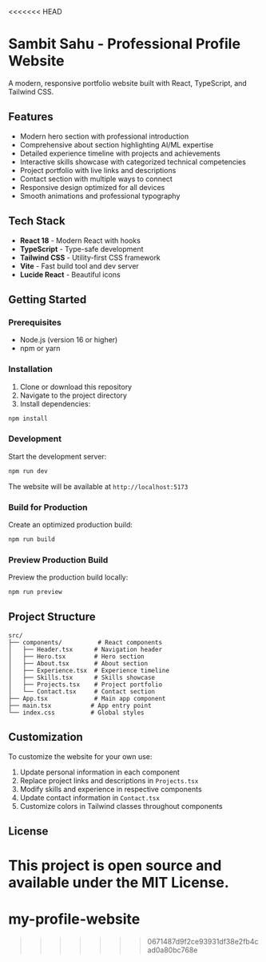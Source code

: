 <<<<<<< HEAD
# Sambit Sahu - Professional Profile Website

A modern, responsive portfolio website built with React, TypeScript, and Tailwind CSS.

## Features

- Modern hero section with professional introduction
- Comprehensive about section highlighting AI/ML expertise
- Detailed experience timeline with projects and achievements
- Interactive skills showcase with categorized technical competencies
- Project portfolio with live links and descriptions
- Contact section with multiple ways to connect
- Responsive design optimized for all devices
- Smooth animations and professional typography

## Tech Stack

- **React 18** - Modern React with hooks
- **TypeScript** - Type-safe development
- **Tailwind CSS** - Utility-first CSS framework
- **Vite** - Fast build tool and dev server
- **Lucide React** - Beautiful icons

## Getting Started

### Prerequisites

- Node.js (version 16 or higher)
- npm or yarn

### Installation

1. Clone or download this repository
2. Navigate to the project directory
3. Install dependencies:

```bash
npm install
```

### Development

Start the development server:

```bash
npm run dev
```

The website will be available at `http://localhost:5173`

### Build for Production

Create an optimized production build:

```bash
npm run build
```

### Preview Production Build

Preview the production build locally:

```bash
npm run preview
```

## Project Structure

```
src/
├── components/          # React components
│   ├── Header.tsx      # Navigation header
│   ├── Hero.tsx        # Hero section
│   ├── About.tsx       # About section
│   ├── Experience.tsx  # Experience timeline
│   ├── Skills.tsx      # Skills showcase
│   ├── Projects.tsx    # Project portfolio
│   └── Contact.tsx     # Contact section
├── App.tsx             # Main app component
├── main.tsx           # App entry point
└── index.css          # Global styles

```

## Customization

To customize the website for your own use:

1. Update personal information in each component
2. Replace project links and descriptions in `Projects.tsx`
3. Modify skills and experience in respective components
4. Update contact information in `Contact.tsx`
5. Customize colors in Tailwind classes throughout components

## License

This project is open source and available under the MIT License.
=======
# my-profile-website
>>>>>>> 0671487d9f2ce93931df38e2fb4cad0a80bc768e
